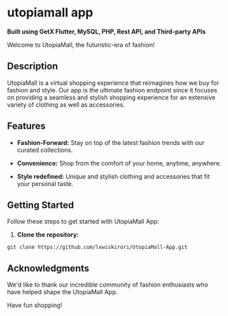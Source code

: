 # utopiamall app

**Built using GetX Flutter, MySQL, PHP, Rest API, and Third-party APIs**

Welcome to UtopiaMall, the futuristic-era of fashion!

## Description

UtopiaMall is a virtual shopping experience that reimagines how we buy for fashion and style. Our app is the ultimate fashion endpoint since it focuses on providing a seamless and stylish shopping experience for an extensive variety of clothing as well as accessories.

## Features

- **Fashion-Forward:** Stay on top of the latest fashion trends with our curated collections.

- **Convenience:** Shop from the comfort of your home, anytime, anywhere.

- **Style redefined:** Unique and stylish clothing and accessories that fit your personal taste.

## Getting Started

Follow these steps to get started with UtopiaMall App:

1. **Clone the repository:**

  ` git clone https://github.com/lewiskirori/UtopiaMall-App.git `

## Acknowledgments

We'd like to thank our incredible community of fashion enthusiasts who have helped shape the UtopiaMall App.

Have fun shopping!
